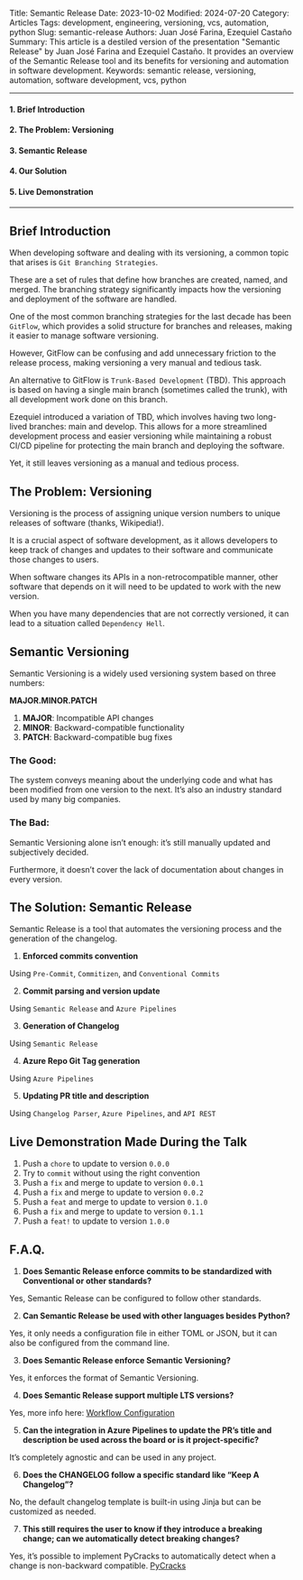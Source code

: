Title: Semantic Release
Date: 2023-10-02
Modified: 2024-07-20
Category: Articles
Tags: development, engineering, versioning, vcs, automation, python
Slug: semantic-release
Authors: Juan José Farina, Ezequiel Castaño
Summary: This article is a destiled version of the presentation "Semantic Release" by Juan José Farina and Ezequiel Castaño. It provides an overview of the Semantic Release tool and its benefits for versioning and automation in software development.
Keywords: semantic release, versioning, automation, software development, vcs, python

---

#### 1. Brief Introduction
#### 2. The Problem: Versioning
#### 3. Semantic Release
#### 4. Our Solution
#### 5. Live Demonstration

---

## Brief Introduction
When developing software and dealing with its versioning, a common topic that arises is `Git Branching Strategies`.

These are a set of rules that define how branches are created, named, and merged. The branching strategy significantly impacts how the versioning and deployment of the software are handled.

One of the most common branching strategies for the last decade has been `GitFlow`, which provides a solid structure for branches and releases, making it easier to manage software versioning.

However, GitFlow can be confusing and add unnecessary friction to the release process, making versioning a very manual and tedious task.

An alternative to GitFlow is `Trunk-Based Development` (TBD). This approach is based on having a single main branch (sometimes called the trunk), with all development work done on this branch.

Ezequiel introduced a variation of TBD, which involves having two long-lived branches: main and develop. This allows for a more streamlined development process and easier versioning while maintaining a robust CI/CD pipeline for protecting the main branch and deploying the software.

Yet, it still leaves versioning as a manual and tedious process.

## The Problem: Versioning
Versioning is the process of assigning unique version numbers to unique releases of software (thanks, Wikipedia!).

It is a crucial aspect of software development, as it allows developers to keep track of changes and updates to their software and communicate those changes to users.

When software changes its APIs in a non-retrocompatible manner, other software that depends on it will need to be updated to work with the new version.

When you have many dependencies that are not correctly versioned, it can lead to a situation called `Dependency Hell`.

## Semantic Versioning
Semantic Versioning is a widely used versioning system based on three numbers:

**MAJOR.MINOR.PATCH**

1. **MAJOR**: Incompatible API changes
2. **MINOR**: Backward-compatible functionality
3. **PATCH**: Backward-compatible bug fixes

### The Good:
The system conveys meaning about the underlying code and what has been modified from one version to the next. It’s also an industry standard used by many big companies.

### The Bad:
Semantic Versioning alone isn’t enough: it’s still manually updated and subjectively decided.

Furthermore, it doesn’t cover the lack of documentation about changes in every version.

## The Solution: Semantic Release
Semantic Release is a tool that automates the versioning process and the generation of the changelog.

1. **Enforced commits convention**

Using `Pre-Commit`, `Commitizen`, and `Conventional Commits`

2. **Commit parsing and version update**

Using `Semantic Release` and `Azure Pipelines`

3. **Generation of Changelog**

Using `Semantic Release`

4. **Azure Repo Git Tag generation**

Using `Azure Pipelines`

5. **Updating PR title and description**

Using `Changelog Parser`, `Azure Pipelines`, and `API REST`

## Live Demonstration Made During the Talk
1. Push a `chore` to update to version `0.0.0`
2. Try to `commit` without using the right convention
3. Push a `fix` and merge to update to version `0.0.1`
4. Push a `fix` and merge to update to version `0.0.2`
5. Push a `feat` and merge to update to version `0.1.0`
6. Push a `fix` and merge to update to version `0.1.1`
7. Push a `feat!` to update to version `1.0.0`

## F.A.Q.
1. **Does Semantic Release enforce commits to be standardized with Conventional or other standards?**

Yes, Semantic Release can be configured to follow other standards.

2. **Can Semantic Release be used with other languages besides Python?**

Yes, it only needs a configuration file in either TOML or JSON, but it can also be configured from the command line.

3. **Does Semantic Release enforce Semantic Versioning?**

Yes, it enforces the format of Semantic Versioning.

4. **Does Semantic Release support multiple LTS versions?**

Yes, more info here: [Workflow Configuration](https://github.com/semantic-release/semantic-release/blob/master/docs/usage/workflow-configuration.md)

5. **Can the integration in Azure Pipelines to update the PR’s title and description be used across the board or is it project-specific?**

It’s completely agnostic and can be used in any project.

6. **Does the CHANGELOG follow a specific standard like “Keep A Changelog”?**

No, the default changelog template is built-in using Jinja but can be customized as needed.

7. **This still requires the user to know if they introduce a breaking change; can we automatically detect breaking changes?**

Yes, it’s possible to implement PyCracks to automatically detect when a change is non-backward compatible. [PyCracks](https://github.com/ELC/pycracks/)
